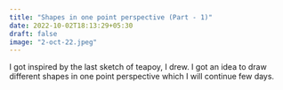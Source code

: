 ```yaml
---
title: "Shapes in one point perspective (Part - 1)"
date: 2022-10-02T18:13:29+05:30
draft: false
image: "2-oct-22.jpeg"
---
```


I got inspired by the last sketch of teapoy, I drew. I got an idea to draw different shapes in one point perspective which I will continue few days.
